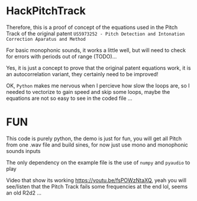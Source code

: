 # HackPitchTrack

Therefore, this is a proof of concept of the equations used in the Pitch Track of the original patent `US5973252 - Pitch Detection and Intonation Correction Aparatus and Method`

For basic monophonic sounds, it works a little well, but will need to check for errors with periods out of range (TODO)...

Yes, it is just a concept to prove that the original patent equations work, it is an autocorrelation variant, they certainly need to be improved!

OK, `Python` makes me nervous when I percieve how slow the loops are, so I needed to vectorize to gain speed and skip some loops, maybe the equations are not so easy to see in the coded file ...

# FUN

This code is purely python, the demo is just for fun, you will get all Pitch from one .wav file and build sines, for now just use mono and monophonic sounds inputs

The only dependency on the example file is the use of `numpy` and  `pyaudio` to play

Video that show its working https://youtu.be/fsPOWzNtaXQ, yeah you will see/listen that the Pitch Track fails some frequencies at the end lol, seems an old R2d2 ...


